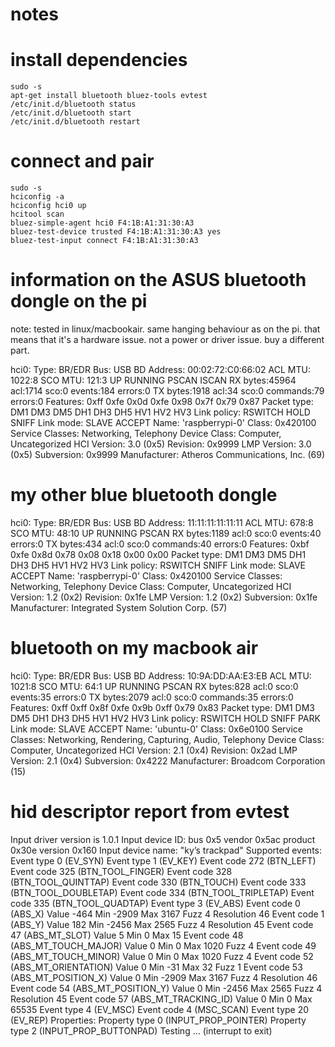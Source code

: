 # notes #


# install dependencies #

    sudo -s
    apt-get install bluetooth bluez-tools evtest
    /etc/init.d/bluetooth status
    /etc/init.d/bluetooth start
    /etc/init.d/bluetooth restart

# connect and pair #

    sudo -s
    hciconfig -a
    hciconfig hci0 up
    hcitool scan
    bluez-simple-agent hci0 F4:1B:A1:31:30:A3
    bluez-test-device trusted F4:1B:A1:31:30:A3 yes
    bluez-test-input connect F4:1B:A1:31:30:A3

# information on the ASUS bluetooth dongle on the pi #

note: tested in linux/macbookair. same hanging behaviour as on the pi. that
means that it's a hardware issue. not a power or driver issue. buy a different
part.

hci0: Type: BR/EDR  Bus: USB
  BD Address: 00:02:72:C0:66:02  ACL MTU: 1022:8  SCO MTU: 121:3
  UP RUNNING PSCAN ISCAN
  RX bytes:45964 acl:1714 sco:0 events:184 errors:0
  TX bytes:1918 acl:34 sco:0 commands:79 errors:0
  Features: 0xff 0xfe 0x0d 0xfe 0x98 0x7f 0x79 0x87
  Packet type: DM1 DM3 DM5 DH1 DH3 DH5 HV1 HV2 HV3
  Link policy: RSWITCH HOLD SNIFF
  Link mode: SLAVE ACCEPT
  Name: 'raspberrypi-0'
  Class: 0x420100
  Service Classes: Networking, Telephony
  Device Class: Computer, Uncategorized
  HCI Version: 3.0 (0x5)  Revision: 0x9999
  LMP Version: 3.0 (0x5)  Subversion: 0x9999
  Manufacturer: Atheros Communications, Inc. (69)

# my other blue bluetooth dongle #

hci0: Type: BR/EDR  Bus: USB
  BD Address: 11:11:11:11:11:11  ACL MTU: 678:8  SCO MTU: 48:10
  UP RUNNING PSCAN
  RX bytes:1189 acl:0 sco:0 events:40 errors:0
  TX bytes:434 acl:0 sco:0 commands:40 errors:0
  Features: 0xbf 0xfe 0x8d 0x78 0x08 0x18 0x00 0x00
  Packet type: DM1 DM3 DM5 DH1 DH3 DH5 HV1 HV2 HV3
  Link policy: RSWITCH SNIFF
  Link mode: SLAVE ACCEPT
  Name: 'raspberrypi-0'
  Class: 0x420100
  Service Classes: Networking, Telephony
  Device Class: Computer, Uncategorized
  HCI Version: 1.2 (0x2)  Revision: 0x1fe
  LMP Version: 1.2 (0x2)  Subversion: 0x1fe
  Manufacturer: Integrated System Solution Corp. (57)

# bluetooth on my macbook air #

hci0:	Type: BR/EDR  Bus: USB
	BD Address: 10:9A:DD:AA:E3:EB  ACL MTU: 1021:8  SCO MTU: 64:1
	UP RUNNING PSCAN 
	RX bytes:828 acl:0 sco:0 events:35 errors:0
	TX bytes:2079 acl:0 sco:0 commands:35 errors:0
	Features: 0xff 0xff 0x8f 0xfe 0x9b 0xff 0x79 0x83
	Packet type: DM1 DM3 DM5 DH1 DH3 DH5 HV1 HV2 HV3 
	Link policy: RSWITCH HOLD SNIFF PARK 
	Link mode: SLAVE ACCEPT 
	Name: 'ubuntu-0'
	Class: 0x6e0100
	Service Classes: Networking, Rendering, Capturing, Audio, Telephony
	Device Class: Computer, Uncategorized
	HCI Version: 2.1 (0x4)  Revision: 0x2ad
	LMP Version: 2.1 (0x4)  Subversion: 0x4222
	Manufacturer: Broadcom Corporation (15)

# hid descriptor report from evtest #

Input driver version is 1.0.1
Input device ID: bus 0x5 vendor 0x5ac product 0x30e version 0x160
Input device name: "ky’s trackpad"
Supported events:
  Event type 0 (EV_SYN)
  Event type 1 (EV_KEY)
    Event code 272 (BTN_LEFT)
    Event code 325 (BTN_TOOL_FINGER)
    Event code 328 (BTN_TOOL_QUINTTAP)
    Event code 330 (BTN_TOUCH)
    Event code 333 (BTN_TOOL_DOUBLETAP)
    Event code 334 (BTN_TOOL_TRIPLETAP)
    Event code 335 (BTN_TOOL_QUADTAP)
  Event type 3 (EV_ABS)
    Event code 0 (ABS_X)
      Value   -464
      Min    -2909
      Max     3167
      Fuzz       4
      Resolution      46
    Event code 1 (ABS_Y)
      Value    182
      Min    -2456
      Max     2565
      Fuzz       4
      Resolution      45
    Event code 47 (ABS_MT_SLOT)
      Value      5
      Min        0
      Max       15
    Event code 48 (ABS_MT_TOUCH_MAJOR)
      Value      0
      Min        0
      Max     1020
      Fuzz       4
    Event code 49 (ABS_MT_TOUCH_MINOR)
      Value      0
      Min        0
      Max     1020
      Fuzz       4
    Event code 52 (ABS_MT_ORIENTATION)
      Value      0
      Min      -31
      Max       32
      Fuzz       1
    Event code 53 (ABS_MT_POSITION_X)
      Value      0
      Min    -2909
      Max     3167
      Fuzz       4
      Resolution      46
    Event code 54 (ABS_MT_POSITION_Y)
      Value      0
      Min    -2456
      Max     2565
      Fuzz       4
      Resolution      45
    Event code 57 (ABS_MT_TRACKING_ID)
      Value      0
      Min        0
      Max    65535
  Event type 4 (EV_MSC)
    Event code 4 (MSC_SCAN)
  Event type 20 (EV_REP)
Properties:
  Property type 0 (INPUT_PROP_POINTER)
  Property type 2 (INPUT_PROP_BUTTONPAD)
Testing ... (interrupt to exit)
